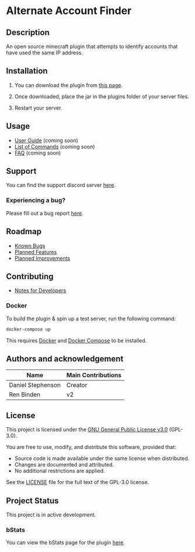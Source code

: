 # Alternate Account Finder

## Description
An open source minecraft plugin that attempts to identify accounts that have used the same IP address.

## Installation
1) You can download the plugin from [this page](https://www.spigotmc.org/resources/alternate-account-finder.83290/).

2) Once downloaded, place the jar in the plugins folder of your server files.

3) Restart your server.

## Usage
- [User Guide](https://github.com/dmccoystephenson/AlternateAccountFinder/wiki/Guide) (coming soon)
- [List of Commands](https://github.com/dmccoystephenson/AlternateAccountFinder/wiki/Commands) (coming soon)
- [FAQ](https://github.com/dmccoystephenson/AlternateAccountFinder/wiki/FAQ) (coming soon)

## Support
You can find the support discord server [here](https://discord.gg/xXtuAQ2).

### Experiencing a bug?
Please fill out a bug report [here](https://github.com/dmccoystephenson/AlternateAccountFinder/issues?q=is%3Aissue+is%3Aopen+label%3Abug).

## Roadmap
- [Known Bugs](https://github.com/dmccoystephenson/AlternateAccountFinder/issues?q=is%3Aopen+is%3Aissue+label%3Abug)
- [Planned Features](https://github.com/dmccoystephenson/AlternateAccountFinder/issues?q=is%3Aopen+is%3Aissue+label%3AEpic)
- [Planned Improvements](https://github.com/dmccoystephenson/AlternateAccountFinder/issues?q=is%3Aopen+is%3Aissue+label%3Aenhancement)

## Contributing
- [Notes for Developers](https://github.com/dmccoystephenson/AlternateAccountFinder/wiki/Developer-Notes)

### Docker
To build the plugin & spin up a test server, run the following command:
```bash
docker-compose up
```

This requires [Docker](https://docs.docker.com/get-docker/) and [Docker Compose](https://docs.docker.com/compose/install/) to be installed.

## Authors and acknowledgement
| Name              | Main Contributions |
|-------------------|--------------------|
| Daniel Stephenson | Creator            |
| Ren Binden        | v2                 |

## License

This project is licensed under the [GNU General Public License v3.0](LICENSE) (GPL-3.0).

You are free to use, modify, and distribute this software, provided that:
- Source code is made available under the same license when distributed.
- Changes are documented and attributed.
- No additional restrictions are applied.

See the [LICENSE](LICENSE) file for the full text of the GPL-3.0 license.

## Project Status
This project is in active development.

### bStats
You can view the bStats page for the plugin [here](https://bstats.org/plugin/bukkit/Alternate%20Account%20Finder/9834).
